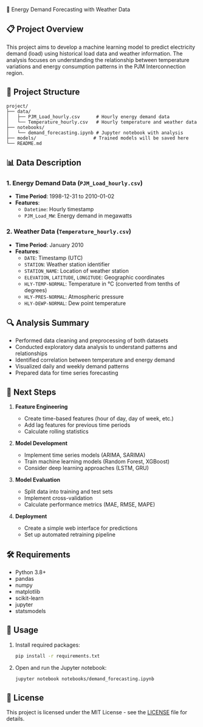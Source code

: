 🔋 Energy Demand Forecasting with Weather Data

## 📋 Project Overview
This project aims to develop a machine learning model to predict electricity demand (load) using historical load data and weather information. The analysis focuses on understanding the relationship between temperature variations and energy consumption patterns in the PJM Interconnection region.

## 📂 Project Structure
```
project/
├── data/
│   ├── PJM_Load_hourly.csv      # Hourly energy demand data
│   └── Temperature_hourly.csv   # Hourly temperature and weather data
├── notebooks/
│   └── demand_forecasting.ipynb # Jupyter notebook with analysis
├── models/                     # Trained models will be saved here
└── README.md
```

## 📊 Data Description

### 1. Energy Demand Data (`PJM_Load_hourly.csv`)
- **Time Period**: 1998-12-31 to 2010-01-02
- **Features**:
  - `Datetime`: Hourly timestamp
  - `PJM_Load_MW`: Energy demand in megawatts

### 2. Weather Data (`Temperature_hourly.csv`)
- **Time Period**: January 2010
- **Features**:
  - `DATE`: Timestamp (UTC)
  - `STATION`: Weather station identifier
  - `STATION_NAME`: Location of weather station
  - `ELEVATION`, `LATITUDE`, `LONGITUDE`: Geographic coordinates
  - `HLY-TEMP-NORMAL`: Temperature in °C (converted from tenths of degrees)
  - `HLY-PRES-NORMAL`: Atmospheric pressure
  - `HLY-DEWP-NORMAL`: Dew point temperature

## 🔍 Analysis Summary
- Performed data cleaning and preprocessing of both datasets
- Conducted exploratory data analysis to understand patterns and relationships
- Identified correlation between temperature and energy demand
- Visualized daily and weekly demand patterns
- Prepared data for time series forecasting

## 🚀 Next Steps
1. **Feature Engineering**
   - Create time-based features (hour of day, day of week, etc.)
   - Add lag features for previous time periods
   - Calculate rolling statistics

2. **Model Development**
   - Implement time series models (ARIMA, SARIMA)
   - Train machine learning models (Random Forest, XGBoost)
   - Consider deep learning approaches (LSTM, GRU)

3. **Model Evaluation**
   - Split data into training and test sets
   - Implement cross-validation
   - Calculate performance metrics (MAE, RMSE, MAPE)

4. **Deployment**
   - Create a simple web interface for predictions
   - Set up automated retraining pipeline

## 🛠️ Requirements
- Python 3.8+
- pandas
- numpy
- matplotlib
- scikit-learn
- jupyter
- statsmodels

## 📝 Usage
1. Install required packages:
   ```bash
   pip install -r requirements.txt
   ```
2. Open and run the Jupyter notebook:
   ```bash
   jupyter notebook notebooks/demand_forecasting.ipynb
   ```

## 📄 License
This project is licensed under the MIT License - see the [LICENSE](LICENSE) file for details.